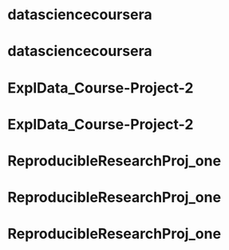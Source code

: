 # datasciencecoursera
# datasciencecoursera
# ExplData_Course-Project-2
# ExplData_Course-Project-2
# ReproducibleResearchProj_one
# ReproducibleResearchProj_one
# ReproducibleResearchProj_one
